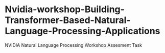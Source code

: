 # Nvidia-workshop-Building-Transformer-Based-Natural-Language-Processing-Applications
NVIDIA Natural Language Processing Workshop Assesment Task
